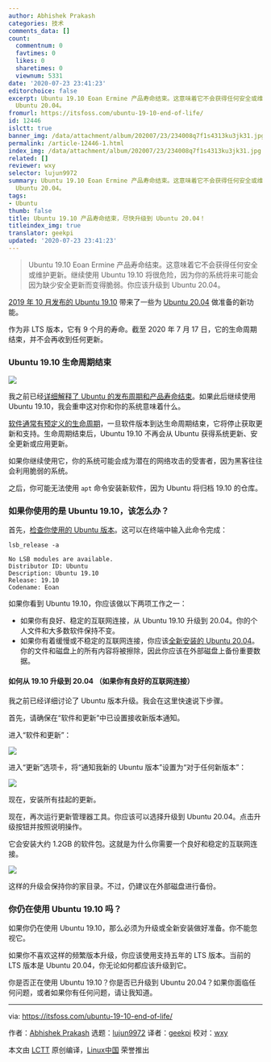 ```yaml
---
author: Abhishek Prakash
categories: 技术
comments_data: []
count:
  commentnum: 0
  favtimes: 0
  likes: 0
  sharetimes: 0
  viewnum: 5331
date: '2020-07-23 23:41:23'
editorchoice: false
excerpt: Ubuntu 19.10 Eoan Ermine 产品寿命结束。这意味着它不会获得任何安全或维护更新。继续使用 Ubuntu 19.10 将很危险，因为你的系统将来可能会因为缺少安全更新而变得脆弱。你应该升级到
  Ubuntu 20.04。
fromurl: https://itsfoss.com/ubuntu-19-10-end-of-life/
id: 12446
islctt: true
banner_img: /data/attachment/album/202007/23/234008q7f1s4313ku3jk31.jpg
permalink: /article-12446-1.html
index_img: /data/attachment/album/202007/23/234008q7f1s4313ku3jk31.jpg.thumb.jpg
related: []
reviewer: wxy
selector: lujun9972
summary: Ubuntu 19.10 Eoan Ermine 产品寿命结束。这意味着它不会获得任何安全或维护更新。继续使用 Ubuntu 19.10 将很危险，因为你的系统将来可能会因为缺少安全更新而变得脆弱。你应该升级到
  Ubuntu 20.04。
tags:
- Ubuntu
thumb: false
title: Ubuntu 19.10 产品寿命结束，尽快升级到 Ubuntu 20.04！
titleindex_img: true
translator: geekpi
updated: '2020-07-23 23:41:23'
---
```



> 
> Ubuntu 19.10 Eoan Ermine 产品寿命结束。这意味着它不会获得任何安全或维护更新。继续使用 Ubuntu 19.10 将很危险，因为你的系统将来可能会因为缺少安全更新而变得脆弱。你应该升级到 Ubuntu 20.04。
> 
> 
> 


[2019 年 10 月发布的 Ubuntu 19.10](https://itsfoss.com/ubuntu-19-10-released/) 带来了一些为 [Ubuntu 20.04](https://itsfoss.com/download-ubuntu-20-04/) 做准备的新功能。


作为非 LTS 版本，它有 9 个月的寿命。截至 2020 年 7 月 17 日，它的生命周期结束，并不会再收到任何更新。


### Ubuntu 19.10 生命周期结束


![](/data/attachment/album/202007/23/234008q7f1s4313ku3jk31.jpg)


我之前已经[详细解释了 Ubuntu 的发布周期和产品寿命结束](https://itsfoss.com/end-of-life-ubuntu/)。如果此后继续使用 Ubuntu 19.10，我会重申这对你和你的系统意味着什么。


[软件通常有预定义的生命周期](https://en.wikipedia.org/wiki/Systems_development_life_cycle)，一旦软件版本到达生命周期结束，它将停止获取更新和支持。生命周期结束后，Ubuntu 19.10 不再会从 Ubuntu 获得系统更新、安全更新或应用更新。


如果你继续使用它，你的系统可能会成为潜在的网络攻击的受害者，因为黑客往往会利用脆弱的系统。


之后，你可能无法使用 `apt` 命令安装新软件，因为 Ubuntu 将归档 19.10 的仓库。


### 如果你使用的是 Ubuntu 19.10，该怎么办？


首先，[检查你使用的 Ubuntu 版本](https://itsfoss.com/how-to-know-ubuntu-unity-version/)。这可以在终端中输入此命令完成：



```
lsb_release -a

```


```
No LSB modules are available.
Distributor ID: Ubuntu
Description: Ubuntu 19.10
Release: 19.10
Codename: Eoan

```

如果你看到 Ubuntu 19.10，你应该做以下两项工作之一：


* 如果你有良好、稳定的互联网连接，从 Ubuntu 19.10 升级到 20.04。你的个人文件和大多数软件保持不变。
* 如果你有着缓慢或不稳定的互联网连接，你应该[全新安装的 Ubuntu 20.04](https://itsfoss.com/install-ubuntu/)。你的文件和磁盘上的所有内容将被擦除，因此你应该在外部磁盘上备份重要数据。


#### 如何从 19.10 升级到 20.04 （如果你有良好的互联网连接）


我之前已经详细讨论了 Ubuntu 版本升级。我会在这里快速说下步骤。


首先，请确保在“软件和更新”中已设置接收新版本通知。


进入“软件和更新”：


![](/data/attachment/album/202007/23/234019qksxkfewv001f996.jpeg)


进入“更新”选项卡，将“通知我新的 Ubuntu 版本”设置为“对于任何新版本”：


![](/data/attachment/album/202007/23/234040i72h6r7lelo5q2j9.jpeg)


现在，安装所有挂起的更新。


现在，再次运行更新管理器工具。你应该可以选择升级到 Ubuntu 20.04。点击升级按钮并按照说明操作。


它会安装大约 1.2GB 的软件包。这就是为什么你需要一个良好和稳定的互联网连接。


![](/data/attachment/album/202007/23/234049choq4z5kchuk7qqa.jpg)


这样的升级会保持你的家目录。不过，仍建议在外部磁盘进行备份。


### 你仍在使用 Ubuntu 19.10 吗？


如果你仍在使用 Ubuntu 19.10，那么必须为升级或全新安装做好准备。你不能忽视它。


如果你不喜欢这样的频繁版本升级，你应该使用支持五年的 LTS 版本。当前的 LTS 版本是 Ubuntu 20.04，你无论如何都应该升级到它。


你是否正在使用 Ubuntu 19.10？你是否已升级到 Ubuntu 20.04？如果你面临任何问题，或者如果你有任何问题，请让我知道。




---


via: <https://itsfoss.com/ubuntu-19-10-end-of-life/>


作者：[Abhishek Prakash](https://itsfoss.com/author/abhishek/) 选题：[lujun9972](https://github.com/lujun9972) 译者：[geekpi](https://github.com/geekpi) 校对：[wxy](https://github.com/wxy)


本文由 [LCTT](https://github.com/LCTT/TranslateProject) 原创编译，[Linux中国](https://linux.cn/) 荣誉推出